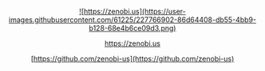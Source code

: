 <div align="center">

<a href="https://zenobi.us">

![https://zenobi.us](https://user-images.githubusercontent.com/61225/227766902-86d64408-db55-4bb9-b128-68e4b6ce09d3.png)

https://zenobi.us

</a>

[https://github.com/zenobi-us](https://github.com/zenobi-us)

</div>



